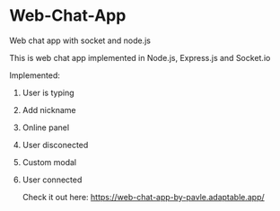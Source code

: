 # Web-Chat-App
Web chat app with socket and node.js

This is web chat app implemented in Node.js, Express.js and Socket.io

Implemented:

1. User is typing
2. Add nickname
3. Online panel
4. User disconected
5. Custom modal
6. User connected

   Check it out here: https://web-chat-app-by-pavle.adaptable.app/
